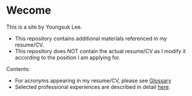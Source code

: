 # Wecome

This is a site by Youngsuk Lee. 

* This repository contains additional materials referenced in my resume/CV. 
* This repository does NOT contain the actual resume/CV as I modify it according to the position I am applying for. 

Contents:
* For acronyms appearing in my resume/CV, please see [Glossary](https://github.com/xyise/cv/blob/main/Glossary.md)
* Selected professional experiences are described in detail [here](https://github.com/xyise/cv/blob/main/ProfessionalExperiece_Selected.md).

